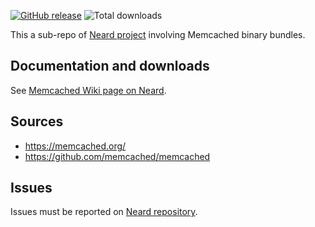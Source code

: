 [![GitHub release](https://img.shields.io/github/release/crazy-max/neard-bin-memcached.svg?style=flat-square)](https://github.com/crazy-max/neard-bin-memcached/releases/latest)
![Total downloads](https://img.shields.io/github/downloads/crazy-max/neard-bin-memcached/total.svg?style=flat-square)

This a sub-repo of [Neard project](https://github.com/crazy-max/neard) involving Memcached binary bundles.

## Documentation and downloads

See [Memcached Wiki page on Neard](https://github.com/crazy-max/neard/wiki/binMemcached).

## Sources

* https://memcached.org/
* https://github.com/memcached/memcached

## Issues

Issues must be reported on [Neard repository](https://github.com/crazy-max/neard/issues).
